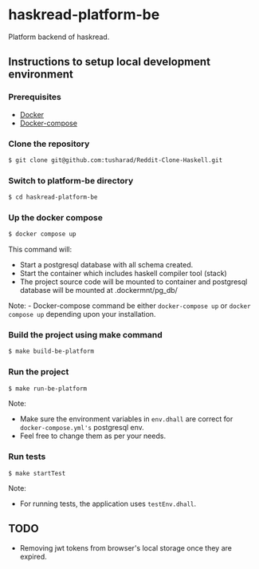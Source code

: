 # haskread-platform-be

Platform backend of haskread.

## Instructions to setup local development environment

### Prerequisites
- [Docker](https://www.docker.com/)
- [Docker-compose](https://docs.docker.com/compose/)

### Clone the repository

```bash
$ git clone git@github.com:tusharad/Reddit-Clone-Haskell.git
```

### Switch to platform-be directory

```bash
$ cd haskread-platform-be
```

### Up the docker compose

```bash
$ docker compose up
```

This command will:
 - Start a postgresql database with all schema created.
 - Start the container which includes haskell compiler tool (stack)
 - The project source code will be mounted to container and postgresql database 
   will be mounted at .dockermnt/pg_db/

Note:
    - Docker-compose command be either `docker-compose up` or `docker compose up` 
      depending upon your installation.

### Build the project using make command 

```bash
$ make build-be-platform
```

### Run the project

```bash
$ make run-be-platform
```

Note:
 - Make sure the environment variables in `env.dhall` are correct for 
   `docker-compose.yml's` postgresql env.
 - Feel free to change them as per your needs.

### Run tests

```
$ make startTest
```

Note:
 - For running tests, the application uses `testEnv.dhall`.

## TODO

- Removing jwt tokens from browser's local storage once they are expired.
